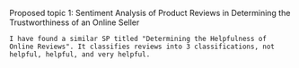 Proposed topic 1: Sentiment Analysis of Product Reviews in Determining the Trustworthiness of an Online Seller

	I have found a similar SP titled "Determining the Helpfulness of Online Reviews". It classifies reviews into 3 classifications, not helpful, helpful, and very helpful. 